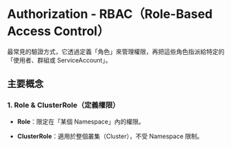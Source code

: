 # Authorization - RBAC（Role-Based Access Control）

最常見的驗證方式，它透過定義「角色」來管理權限，再把這些角色指派給特定的「使用者、群組或 ServiceAccount」。

## 主要概念

### 1. **Role & ClusterRole**（定義權限）

- **Role**：限定在「某個 Namespace」內的權限。
    
- **ClusterRole**：適用於整個叢集（Cluster），不受 Namespace 限制。